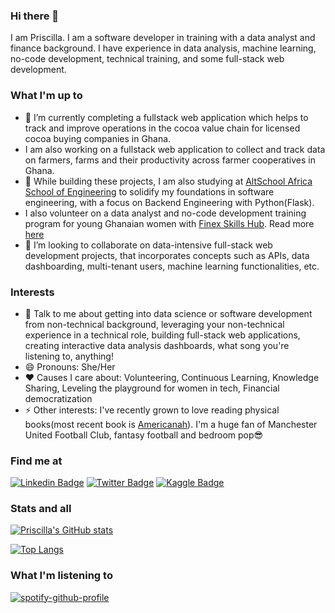 ### Hi there 👋
I am Priscilla. I am a software developer in training with a data analyst and finance background. I have experience in data analysis, machine learning, no-code development, technical training, and some full-stack web development. 


### What I'm up to 
- 🔭 I’m currently completing a fullstack web application which helps to track and improve operations in the cocoa value chain for licensed cocoa buying companies in Ghana.
- I am also working on a fullstack web application to collect and track data on farmers, farms and their productivity across farmer cooperatives in Ghana.
- 🌱 While building these projects, I am also studying at [AltSchool Africa School of Engineering](https://www.altschoolafrica.com/schools/engineering) to solidify my foundations in software engineering, with a focus on Backend Engineering with Python(Flask).
- I also volunteer on a data analyst and no-code development training program for young Ghanaian women with [Finex Skills Hub](https://www.finexskillshub.com/). Read more [here](https://www.finexskillshub.com/excelourgirls)
- 👯 I’m looking to collaborate on data-intensive full-stack web development projects, that incorporates concepts such as APIs, data dashboarding, multi-tenant users, machine learning functionalities, etc.

### Interests
- 💬 Talk to me about getting into data science or software development from non-technical background, leveraging your non-technical experience in a technical role, building full-stack web applications, creating interactive data analysis dashboards, what song you're listening to, anything!
- 😄 Pronouns: She/Her
- ❤️ Causes I care about: Volunteering, Continuous Learning, Knowledge Sharing, Leveling the playground for women in tech, Financial democratization
- ⚡ Other interests: I've recently grown to love reading physical books(most recent book is [Americanah](https://www.goodreads.com/book/show/15796700-americanah)). I'm a huge fan of Manchester United Football Club, fantasy football and bedroom pop😎

### Find me at 
[![Linkedin Badge](https://img.shields.io/badge/-LinkedIn-blue?style=flat-square&logo=Linkedin&logoColor=white&link=https://www.linkedin.com/in/priscillabaah/)](https://www.linkedin.com/in/priscillabaah/)
[![Twitter Badge](http://img.shields.io/badge/-Twitter-blue?style=flat-square&logo=twitter&link=https://twitter.com/ofosua_x)](https://twitter.com/ofosua_x) 
[![Kaggle Badge](https://img.shields.io/badge/-Kaggle-blue?style=flat-square&logo=kaggle&logoColor=white&link=https://www.kaggle.com/priscillabaah)](https://www.kaggle.com/priscillabaah) 

### Stats and all
<!--   ![visitors](https://visitor-badge.glitch.me/badge?page_id=Priscilla-B&left_color=green&right_color=red) -->
  
  [![Priscilla's GitHub stats](https://github-readme-stats-git-master-priscilla-b.vercel.app/api?username=Priscilla-B&count_private=true&include_all_commits=true&show_icons=true&theme=transparent)](https://github-readme-stats-mocha-sigma.vercel.app/)

  [![Top Langs](https://github-readme-stats-git-master-priscilla-b.vercel.app/api/top-langs/?username=Priscilla-B&hide=jupyter%20notebook&theme=transparent)](https://github-readme-stats-mocha-sigma.vercel.app/)

  
### What I'm listening to

  [![spotify-github-profile](https://spotify-github-profile.vercel.app/api/view?uid=31qaoyifydgwuac7ggfxwj5togta&cover_image=true&theme=default)](https://github.com/kittinan/spotify-github-profile)
